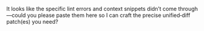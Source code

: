 It looks like the specific lint errors and context snippets didn’t come through—could you please paste them here so I can craft the precise unified‐diff patch(es) you need?